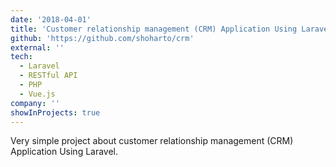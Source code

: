 ```yaml
---
date: '2018-04-01'
title: 'Customer relationship management (CRM) Application Using Laravel'
github: 'https://github.com/shoharto/crm'
external: ''
tech:
  - Laravel
  - RESTful API 
  - PHP
  - Vue.js
company: ''
showInProjects: true
---
```


Very simple project about customer relationship management (CRM) Application Using Laravel.
